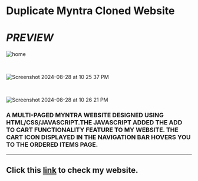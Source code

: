 # Duplicate Myntra Cloned Website

<h1><i>PREVIEW</i></h1>


![home](https://github.com/user-attachments/assets/089902a6-2f30-4d4b-98f5-ba1081b0404d)

<br>

![Screenshot 2024-08-28 at 10 25 37 PM](https://github.com/user-attachments/assets/2dbf3775-3579-48a9-812c-5236b3514f7b)

<br>

![Screenshot 2024-08-28 at 10 26 21 PM](https://github.com/user-attachments/assets/12059596-e411-4b25-9fae-d66622ae7534)


<h3>A MULTI-PAGED MYNTRA WEBSITE DESIGNED USING HTML/CSS/JAVASCRIPT.THE JAVASCRIPT ADDED THE ADD TO CART FUNCTIONALITY FEATURE TO MY WEBSITE.
THE CART ICON DISPLAYED IN THE NAVIGATION BAR HOVERS YOU TO THE ORDERED ITEMS PAGE.</h3>

<hr>

<h2>Click this <a href=" https://technodeba.github.io/MyntraCustomisedClone/"> link</a> to check my website.</h2>
